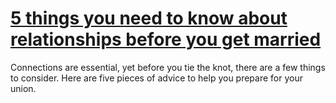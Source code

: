 
# [5 things you need to know about relationships before you get married](https://www.mindhaste.com/t/relationships/5-things-you-need-to-know-about-relationships-before-you-get-married-108)

Connections are essential, yet before you tie the knot, there are a few things to consider. Here are five pieces of advice to help you prepare for your union.
    